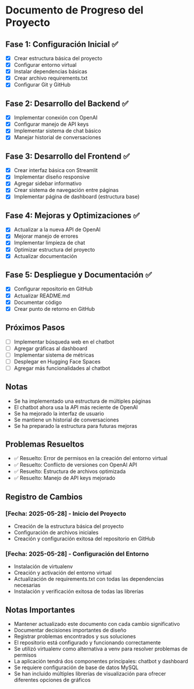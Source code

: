 # Documento de Progreso del Proyecto

## Fase 1: Configuración Inicial ✅
- [x] Crear estructura básica del proyecto
- [x] Configurar entorno virtual
- [x] Instalar dependencias básicas
- [x] Crear archivo requirements.txt
- [x] Configurar Git y GitHub

## Fase 2: Desarrollo del Backend ✅
- [x] Implementar conexión con OpenAI
- [x] Configurar manejo de API keys
- [x] Implementar sistema de chat básico
- [x] Manejar historial de conversaciones

## Fase 3: Desarrollo del Frontend ✅
- [x] Crear interfaz básica con Streamlit
- [x] Implementar diseño responsive
- [x] Agregar sidebar informativo
- [x] Crear sistema de navegación entre páginas
- [x] Implementar página de dashboard (estructura base)

## Fase 4: Mejoras y Optimizaciones ✅
- [x] Actualizar a la nueva API de OpenAI
- [x] Mejorar manejo de errores
- [x] Implementar limpieza de chat
- [x] Optimizar estructura del proyecto
- [x] Actualizar documentación

## Fase 5: Despliegue y Documentación ✅
- [x] Configurar repositorio en GitHub
- [x] Actualizar README.md
- [x] Documentar código
- [x] Crear punto de retorno en GitHub

## Próximos Pasos
- [ ] Implementar búsqueda web en el chatbot
- [ ] Agregar gráficas al dashboard
- [ ] Implementar sistema de métricas
- [ ] Desplegar en Hugging Face Spaces
- [ ] Agregar más funcionalidades al chatbot

## Notas
- Se ha implementado una estructura de múltiples páginas
- El chatbot ahora usa la API más reciente de OpenAI
- Se ha mejorado la interfaz de usuario
- Se mantiene un historial de conversaciones
- Se ha preparado la estructura para futuras mejoras

## Problemas Resueltos
- ✅ Resuelto: Error de permisos en la creación del entorno virtual
- ✅ Resuelto: Conflicto de versiones con OpenAI API
- ✅ Resuelto: Estructura de archivos optimizada
- ✅ Resuelto: Manejo de API keys mejorado

## Registro de Cambios

### [Fecha: 2025-05-28] - Inicio del Proyecto
- Creación de la estructura básica del proyecto
- Configuración de archivos iniciales
- Creación y configuración exitosa del repositorio en GitHub

### [Fecha: 2025-05-28] - Configuración del Entorno
- Instalación de virtualenv
- Creación y activación del entorno virtual
- Actualización de requirements.txt con todas las dependencias necesarias
- Instalación y verificación exitosa de todas las librerías

## Notas Importantes
- Mantener actualizado este documento con cada cambio significativo
- Documentar decisiones importantes de diseño
- Registrar problemas encontrados y sus soluciones
- El repositorio está configurado y funcionando correctamente
- Se utilizó virtualenv como alternativa a venv para resolver problemas de permisos
- La aplicación tendrá dos componentes principales: chatbot y dashboard
- Se requiere configuración de base de datos MySQL
- Se han incluido múltiples librerías de visualización para ofrecer diferentes opciones de gráficos 